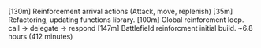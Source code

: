 [130m] Reinforcement arrival actions (Attack, move, replenish)
[35m]  Refactoring, updating functions library.
[100m] Global reinforcment loop. call -> delegate -> respond
[147m] Battlefield reinforcment initial build.
~6.8 hours (412 minutes)
